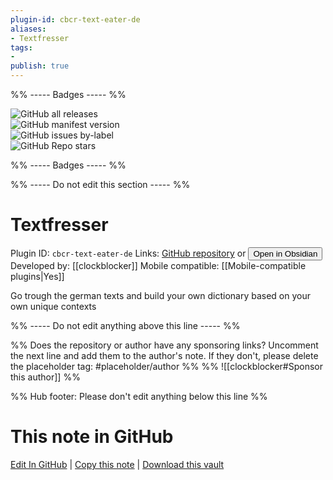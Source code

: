 ```yaml
---
plugin-id: cbcr-text-eater-de
aliases:
- Textfresser
tags: 
- 
publish: true
---
```


%% ----- Badges ----- %%

![GitHub all releases](https://img.shields.io/github/downloads/clockblocker/filler-de/total?color=573E7A&logo=github&style=for-the-badge)   
![GitHub manifest version](https://img.shields.io/github/manifest-json/v/clockblocker/filler-de?color=573E7A&logo=github&style=for-the-badge)   
![GitHub issues by-label](https://img.shields.io/github/issues/clockblocker/filler-de/help%20wanted?color=573E7A&logo=github&style=for-the-badge)   
![GitHub Repo stars](https://img.shields.io/github/stars/clockblocker/filler-de?color=573E7A&logo=github&style=for-the-badge)

%% ----- Badges ----- %%

%% ----- Do not edit this section ----- %%

# Textfresser

Plugin ID: `cbcr-text-eater-de`
Links: [GitHub repository](https://github.com/clockblocker/filler-de) or [<button id=HH>Open in Obsidian</button>](obsidian://show-plugin?id=cbcr-text-eater-de)
Developed by: [[clockblocker]]
Mobile compatible: [[Mobile-compatible plugins|Yes]]

Go trough the german texts and build your own dictionary based on your own unique contexts

%% ----- Do not edit anything above this line ----- %% 

%% Does the repository or author have any sponsoring links? Uncomment the next line and add them to the author's note. If they don't, please delete the placeholder tag: #placeholder/author %%
%% ![[clockblocker#Sponsor this author]] %%

%% Hub footer: Please don't edit anything below this line %%

# This note in GitHub

<span class="git-footer">[Edit In GitHub](https://github.dev/obsidian-community/obsidian-hub/blob/main/02%20-%20Community%20Expansions/02.05%20All%20Community%20Expansions/Plugins/cbcr-text-eater-de.md "git-hub-edit-note") | [Copy this note](https://raw.githubusercontent.com/obsidian-community/obsidian-hub/main/02%20-%20Community%20Expansions/02.05%20All%20Community%20Expansions/Plugins/cbcr-text-eater-de.md "git-hub-copy-note") | [Download this vault](https://github.com/obsidian-community/obsidian-hub/archive/refs/heads/main.zip "git-hub-download-vault") </span>
